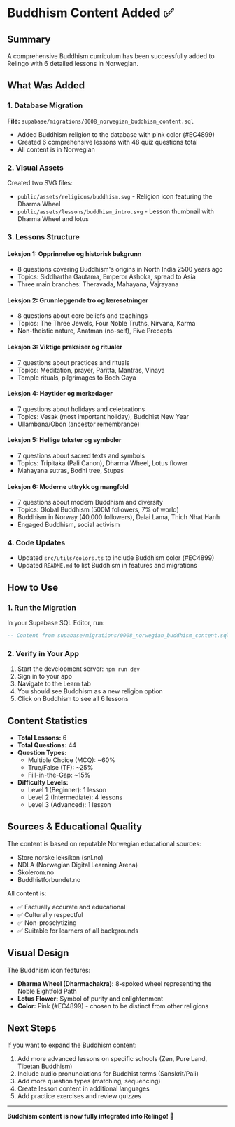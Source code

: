 # Buddhism Content Added ✅

## Summary

A comprehensive Buddhism curriculum has been successfully added to Relingo with 6 detailed lessons in Norwegian.

## What Was Added

### 1. Database Migration
**File:** `supabase/migrations/0008_norwegian_buddhism_content.sql`

- Added Buddhism religion to the database with pink color (#EC4899)
- Created 6 comprehensive lessons with 48 quiz questions total
- All content is in Norwegian

### 2. Visual Assets
Created two SVG files:
- `public/assets/religions/buddhism.svg` - Religion icon featuring the Dharma Wheel
- `public/assets/lessons/buddhism_intro.svg` - Lesson thumbnail with Dharma Wheel and lotus

### 3. Lessons Structure

#### Leksjon 1: Opprinnelse og historisk bakgrunn
- 8 questions covering Buddhism's origins in North India 2500 years ago
- Topics: Siddhartha Gautama, Emperor Ashoka, spread to Asia
- Three main branches: Theravada, Mahayana, Vajrayana

#### Leksjon 2: Grunnleggende tro og læresetninger
- 8 questions about core beliefs and teachings
- Topics: The Three Jewels, Four Noble Truths, Nirvana, Karma
- Non-theistic nature, Anatman (no-self), Five Precepts

#### Leksjon 3: Viktige praksiser og ritualer
- 7 questions about practices and rituals
- Topics: Meditation, prayer, Paritta, Mantras, Vinaya
- Temple rituals, pilgrimages to Bodh Gaya

#### Leksjon 4: Høytider og merkedager
- 7 questions about holidays and celebrations
- Topics: Vesak (most important holiday), Buddhist New Year
- Ullambana/Obon (ancestor remembrance)

#### Leksjon 5: Hellige tekster og symboler
- 7 questions about sacred texts and symbols
- Topics: Tripitaka (Pali Canon), Dharma Wheel, Lotus flower
- Mahayana sutras, Bodhi tree, Stupas

#### Leksjon 6: Moderne uttrykk og mangfold
- 7 questions about modern Buddhism and diversity
- Topics: Global Buddhism (500M followers, 7% of world)
- Buddhism in Norway (40,000 followers), Dalai Lama, Thich Nhat Hanh
- Engaged Buddhism, social activism

### 4. Code Updates
- Updated `src/utils/colors.ts` to include Buddhism color (#EC4899)
- Updated `README.md` to list Buddhism in features and migrations

## How to Use

### 1. Run the Migration
In your Supabase SQL Editor, run:
```sql
-- Content from supabase/migrations/0008_norwegian_buddhism_content.sql
```

### 2. Verify in Your App
1. Start the development server: `npm run dev`
2. Sign in to your app
3. Navigate to the Learn tab
4. You should see Buddhism as a new religion option
5. Click on Buddhism to see all 6 lessons

## Content Statistics

- **Total Lessons:** 6
- **Total Questions:** 44
- **Question Types:**
  - Multiple Choice (MCQ): ~60%
  - True/False (TF): ~25%
  - Fill-in-the-Gap: ~15%
- **Difficulty Levels:**
  - Level 1 (Beginner): 1 lesson
  - Level 2 (Intermediate): 4 lessons
  - Level 3 (Advanced): 1 lesson

## Sources & Educational Quality

The content is based on reputable Norwegian educational sources:
- Store norske leksikon (snl.no)
- NDLA (Norwegian Digital Learning Arena)
- Skolerom.no
- Buddhistforbundet.no

All content is:
- ✅ Factually accurate and educational
- ✅ Culturally respectful
- ✅ Non-proselytizing
- ✅ Suitable for learners of all backgrounds

## Visual Design

The Buddhism icon features:
- **Dharma Wheel (Dharmachakra):** 8-spoked wheel representing the Noble Eightfold Path
- **Lotus Flower:** Symbol of purity and enlightenment
- **Color:** Pink (#EC4899) - chosen to be distinct from other religions

## Next Steps

If you want to expand the Buddhism content:
1. Add more advanced lessons on specific schools (Zen, Pure Land, Tibetan Buddhism)
2. Include audio pronunciations for Buddhist terms (Sanskrit/Pali)
3. Add more question types (matching, sequencing)
4. Create lesson content in additional languages
5. Add practice exercises and review quizzes

---

**Buddhism content is now fully integrated into Relingo! 🙏**



